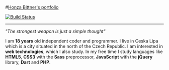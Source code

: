 #[Honza Bittner's portfolio](http://hobi.github)

[![Build Status](https://travis-ci.org/hobi/hobi.github.io.svg)](https://travis-ci.org/hobi/hobi.github.io)

*****


*"The strongest weapon is just a simple thought"*

I am **18 years** old independent coder and programmer. I live in Ceska Lipa which is a city situated in the north of the Czech Republic. I am interested in **web technologies**, which I also study. In my free time I study languages like **HTML5**, **CSS3** with the **Sass** preprocessor, **JavaScript** with the **jQuery** library, **Dart** and **PHP**.
